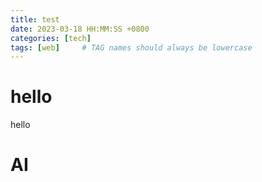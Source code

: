 ```yaml
---
title: test
date: 2023-03-18 HH:MM:SS +0800
categories: [tech]
tags: [web]     # TAG names should always be lowercase
---
```


# hello
hello 
# AI

